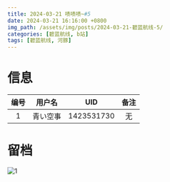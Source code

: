```yaml
---
title: 2024-03-21 啧啧啧~#5
date: 2024-03-21 16:16:00 +0800
img_path: /assets/img/posts/2024-03-21-碧蓝航线-5/
categories: [碧蓝航线, b站]
tags: [碧蓝航线, 河豚]
---
```


# 信息

| 编号 |  用户名  |    UID     | 备注 |
| :--: | :------: | :--------: | :--: |
|  1   | 青い空事 | 1423531730 |  无  |

# 留档

![1](1.jpg)
